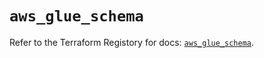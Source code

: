 # `aws_glue_schema`

Refer to the Terraform Registory for docs: [`aws_glue_schema`](https://registry.terraform.io/providers/hashicorp/aws/5.5.0/docs/resources/glue_schema).
